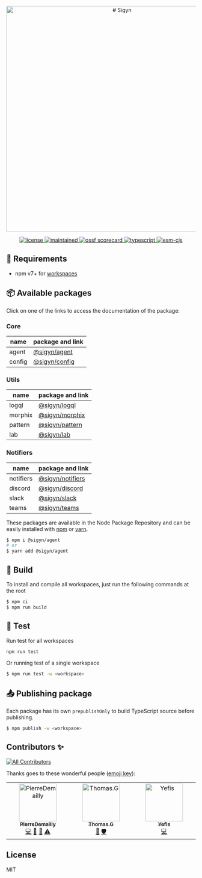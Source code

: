 <p align="center">
  <img alt="# Sigyn" width="600" src="https://user-images.githubusercontent.com/4438263/256920053-ae303fbe-537d-44d8-8a12-cea4b5c65ad8.png">
</p>

<p align="center">
  <a href="https://github.com/MyUnisoft/sigyn">
    <img src="https://img.shields.io/github/license/MyUnisoft/sigyn?style=for-the-badge" alt="license">
  </a>
  <a href="https://github.com/MyUnisoft/sigyn">
    <img src="https://img.shields.io/maintenance/yes/2023?style=for-the-badge" alt="maintained">
  </a>
  <a href="https://api.securityscorecards.dev/projects/github.com/MyUnisoft/sigyn">
    <img src="https://api.securityscorecards.dev/projects/github.com/MyUnisoft/sigyn/badge?style=for-the-badge" alt="ossf scorecard">
  </a>
  <a href="https://github.com/MyUnisoft/sigyn">
    <img src="https://img.shields.io/badge/Typescript-294E80.svg?style=for-the-badge&logo=typescript" alt="typescript">
  </a>
  <a href="https://github.com/MyUnisoft/sigyn">
    <img src="https://img.shields.io/static/v1?&label=module&message=ESM%20and%20CJS&color=9cf&style=for-the-badge" alt="esm-cjs">
  </a>
</p>

## 🚧 Requirements
- npm v7+ for [workspaces](https://docs.npmjs.com/cli/v7/using-npm/workspaces)

## 📦 Available packages

Click on one of the links to access the documentation of the package:

### Core

| name | package and link |
| --- | --- |
| agent | [@sigyn/agent](./src/agent) |
| config | [@sigyn/config](./src/config) |

### Utils

| name | package and link |
| --- | --- |
| logql | [@sigyn/logql](./src/logql) |
| morphix | [@sigyn/morphix](./src/morphix) |
| pattern | [@sigyn/pattern](./src/pattern) |
| lab | [@sigyn/lab](./src/lab) |

### Notifiers
| name | package and link |
| --- | --- |
| notifiers | [@sigyn/notifiers](./src/notifiers) |
| discord | [@sigyn/discord](./src/discord/) |
| slack | [@sigyn/slack](./src/slack) |
| teams | [@sigyn/teams](./src/teams) |

These packages are available in the Node Package Repository and can be easily installed with [npm](https://docs.npmjs.com/getting-started/what-is-npm) or [yarn](https://yarnpkg.com).

```bash
$ npm i @sigyn/agent
# or
$ yarn add @sigyn/agent
```

## 🔨 Build
To install and compile all workspaces, just run the following commands at the root

```bash
$ npm ci
$ npm run build
```

## 🧪 Test
Run test for all workspaces
```bash
npm run test
```

Or running test of a single workspace

```bash
$ npm run test -w <workspace>
```

## 📤 Publishing package
Each package has its own `prepublishOnly` to build TypeScript source before publishing.

```bash
$ npm publish -w <workspace>
```

## Contributors ✨

<!-- ALL-CONTRIBUTORS-BADGE:START - Do not remove or modify this section -->
[![All Contributors](https://img.shields.io/badge/all_contributors-3-orange.svg?style=flat-square)](#contributors-)
<!-- ALL-CONTRIBUTORS-BADGE:END -->

Thanks goes to these wonderful people ([emoji key](https://allcontributors.org/docs/en/emoji-key)):

<!-- ALL-CONTRIBUTORS-LIST:START - Do not remove or modify this section -->
<!-- prettier-ignore-start -->
<!-- markdownlint-disable -->
<table>
  <tbody>
    <tr>
      <td align="center" valign="top" width="14.28%"><a href="https://github.com/PierreDemailly"><img src="https://avatars.githubusercontent.com/u/39910767?v=4?s=100" width="100px;" alt="PierreDemailly"/><br /><sub><b>PierreDemailly</b></sub></a><br /><a href="https://github.com/MyUnisoft/sigyn/commits?author=PierreDemailly" title="Code">💻</a> <a href="https://github.com/MyUnisoft/sigyn/commits?author=PierreDemailly" title="Documentation">📖</a> <a href="#maintenance-PierreDemailly" title="Maintenance">🚧</a> <a href="https://github.com/MyUnisoft/sigyn/commits?author=PierreDemailly" title="Tests">⚠️</a></td>
      <td align="center" valign="top" width="14.28%"><a href="https://github.com/fraxken"><img src="https://avatars.githubusercontent.com/u/4438263?v=4?s=100" width="100px;" alt="Thomas.G"/><br /><sub><b>Thomas.G</b></sub></a><br /><a href="https://github.com/MyUnisoft/sigyn/pulls?q=is%3Apr+reviewed-by%3Afraxken" title="Reviewed Pull Requests">👀</a> <a href="#security-fraxken" title="Security">🛡️</a></td>
      <td align="center" valign="top" width="14.28%"><a href="http://sofiand.github.io/portfolio-client/"><img src="https://avatars.githubusercontent.com/u/39944043?v=4?s=100" width="100px;" alt="Yefis"/><br /><sub><b>Yefis</b></sub></a><br /><a href="https://github.com/MyUnisoft/sigyn/commits?author=SofianD" title="Code">💻</a></td>
    </tr>
  </tbody>
</table>

<!-- markdownlint-restore -->
<!-- prettier-ignore-end -->

<!-- ALL-CONTRIBUTORS-LIST:END -->

## License
MIT
